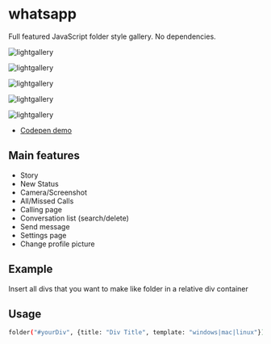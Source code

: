 # whatsapp

Full featured JavaScript folder style gallery. No dependencies.

![lightgallery](https://raw.githubusercontent.com/bRexhmati/whatsapp/master/imgs/status.png)

![lightgallery](https://raw.githubusercontent.com/bRexhmati/whatsapp/dev/imgs/story.png)

![lightgallery](https://raw.githubusercontent.com/bRexhmati/whatsapp/dev/imgs/Calls.png)

![lightgallery](https://raw.githubusercontent.com/bRexhmati/whatsapp/dev/imgs/Chats.png)

![lightgallery](https://raw.githubusercontent.com/bRexhmati/whatsapp/dev/imgs/Setting.png)


* [Codepen demo](https://codepen.io/brexhmati/full/RvGWJr)


## Main features

* Story 
* New Status
* Camera/Screenshot
* All/Missed Calls 
* Calling page
* Conversation list (search/delete)
* Send message
* Settings page
* Change profile picture


## Example

Insert all divs that you want to make like folder in a relative div container

## Usage
```sh
folder("#yourDiv", {title: "Div Title", template: "windows|mac|linux"});
```
